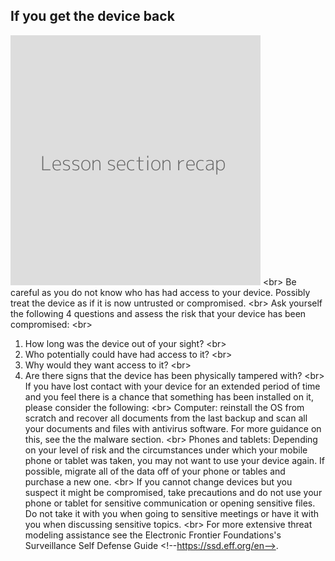 
## If you get the device back

![](recap.png)
&lt;br&gt;
Be careful as you do not know who has had access to your device. Possibly treat the device as if it is now untrusted or compromised.
&lt;br&gt;
Ask yourself the following 4 questions and assess the risk that your device has been compromised:
&lt;br&gt;
1. How long was the device out of your sight?
&lt;br&gt;
2. Who potentially could have had access to it?
&lt;br&gt;
3. Why would they want access to it?
&lt;br&gt;
4.  Are there signs that the device has been physically tampered with?
&lt;br&gt;
If you have lost contact with your device for an extended period of time and you feel there is a chance that something has been installed on it, please consider the following:
&lt;br&gt;
Computer: reinstall the OS from scratch and recover all documents from the last backup and scan all your documents and files with antivirus software. For more guidance on this, see the the malware section.
&lt;br&gt;
Phones and tablets: Depending on your level of risk and the circumstances under which your mobile phone or tablet was taken, you may not want to use your device again. If possible, migrate all of the data off of your phone or tables and purchase a new one.
&lt;br&gt;
If you cannot change devices but you suspect it might be compromised, take precautions and do not use your phone or tablet for sensitive communication or opening sensitive files. Do not take it with you when going to sensitive meetings or have it with you when discussing sensitive topics.
&lt;br&gt;
For more extensive threat modeling assistance see the Electronic Frontier Foundations&#39;s Surveillance Self Defense Guide &lt;!--https://ssd.eff.org/en--&gt;.
